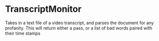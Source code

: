 # TranscriptMonitor
Takes in a text file of a video transcript, and parses the document for any profanity. This will return either a pass, or a list of bad words paired with their time stamps

